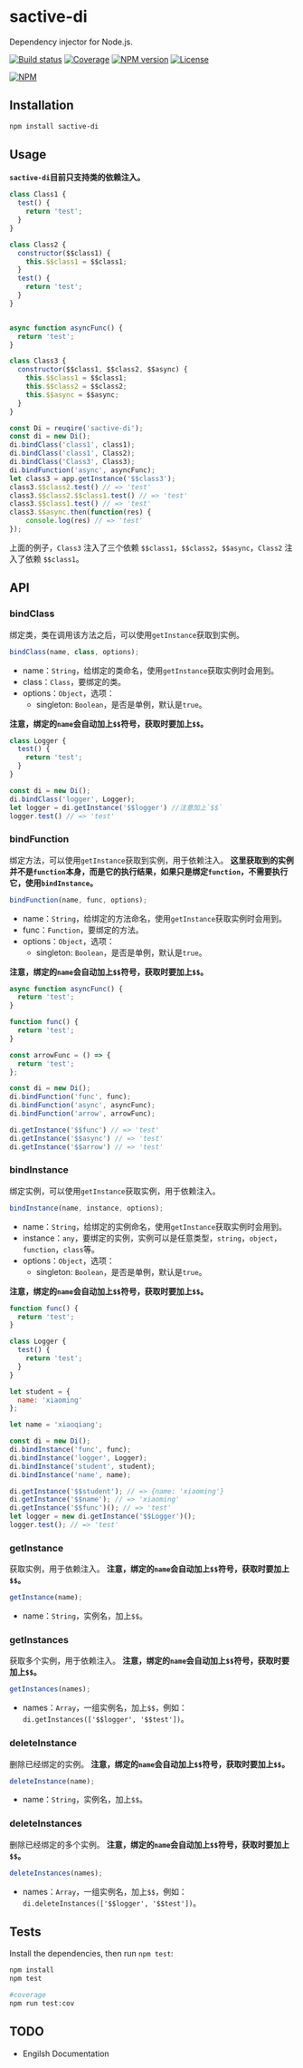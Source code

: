 # sactive-di

Dependency injector for Node.js.

[![Build status][travis-image]][travis-url]
[![Coverage][cov-image]][cov-url]
[![NPM version][npm-image]][npm-url]
[![License][license-image]][license-url]

[![NPM](https://nodei.co/npm/sactive-di.png?downloads=true)](https://nodei.co/npm/sactive-di/)

## Installation
```bash
npm install sactive-di
```

## Usage

**`sactive-di`目前只支持类的依赖注入。**

```javascript
class Class1 {
  test() {
    return 'test';
  }
}

class Class2 {
  constructor($$class1) {
    this.$$class1 = $$class1;
  }
  test() {
    return 'test';
  }
}


async function asyncFunc() {
  return 'test';
}

class Class3 {
  constructor($$class1, $$class2, $$async) {
    this.$$class1 = $$class1;
    this.$$class2 = $$class2;
    this.$$async = $$async;
  }
}

const Di = reuqire('sactive-di');
const di = new Di();
di.bindClass('class1', class1);
di.bindClass('class1', Class2);
di.bindClass('Class3', Class3);
di.bindFunction('async', asyncFunc);
let class3 = app.getInstance('$$class3');
class3.$$class2.test() // => 'test'
class3.$$class2.$$class1.test() // => 'test'
class3.$$class1.test() // => 'test'
class3.$$async.then(function(res) {
    console.log(res) // => 'test'
});
```

上面的例子，`Class3` 注入了三个依赖 `$$class1`，`$$class2`，`$$async`，`Class2` 注入了依赖 `$$class1`。

## API
### bindClass

绑定类，类在调用该方法之后，可以使用`getInstance`获取到实例。

```javascript
bindClass(name, class, options);
```
- name：`String`，给绑定的类命名，使用`getInstance`获取实例时会用到。
- class：`Class`，要绑定的类。
- options：`Object`，选项：
  - singleton: `Boolean`，是否是单例，默认是`true`。

**注意，绑定的`name`会自动加上`$$`符号，获取时要加上`$$`。**

```javascript
class Logger {
  test() {
    return 'test';
  }
}

const di = new Di();
di.bindClass('logger', Logger);
let logger = di.getInstance('$$logger') //注意加上`$$`
logger.test() // => 'test'
```

### bindFunction

绑定方法，可以使用`getInstance`获取到实例，用于依赖注入。
**这里获取到的实例并不是`function`本身，而是它的执行结果，如果只是绑定`function`，不需要执行它，使用`bindInstance`。**

```javascript
bindFunction(name, func, options);
```
- name：`String`，给绑定的方法命名，使用`getInstance`获取实例时会用到。
- func：`Function`，要绑定的方法。
- options：`Object`，选项：
  - singleton: `Boolean`，是否是单例，默认是`true`。

**注意，绑定的`name`会自动加上`$$`符号，获取时要加上`$$`。**

```javascript
async function asyncFunc() {
  return 'test';
}

function func() {
  return 'test';
}

const arrowFunc = () => {
  return 'test';
};

const di = new Di();
di.bindFunction('func', func);
di.bindFunction('async', asyncFunc);
di.bindFunction('arrow', arrowFunc);

di.getInstance('$$func') // => 'test'
di.getInstance('$$async') // => 'test'
di.getInstance('$$arrow') // => 'test'
```

### bindInstance

绑定实例，可以使用`getInstance`获取实例，用于依赖注入。

```javascript
bindInstance(name, instance, options);
```
- name：`String`，给绑定的实例命名，使用`getInstance`获取实例时会用到。
- instance：`any`，要绑定的实例，实例可以是任意类型，`string`，`object`，`function`，`class`等。
- options：`Object`，选项：
  - singleton: `Boolean`，是否是单例，默认是`true`。

**注意，绑定的`name`会自动加上`$$`符号，获取时要加上`$$`。**

```javascript
function func() {
  return 'test';
}

class Logger {
  test() {
    return 'test';
  }
}

let student = {
  name: 'xiaoming'
};

let name = 'xiaoqiang';

const di = new Di();
di.bindInstance('func', func);
di.bindInstance('logger', Logger);
di.bindInstance('student', student);
di.bindInstance('name', name);

di.getInstance('$$student'); // => {name: 'xiaoming'}
di.getInstance('$$name'); // => 'xiaoming'
di.getInstance('$$func')(); // => 'test'
let logger = new di.getInstance('$$Logger')();
logger.test(); // => 'test'
```

### getInstance

获取实例，用于依赖注入。
**注意，绑定的`name`会自动加上`$$`符号，获取时要加上`$$`。**

```javascript
getInstance(name);
```

- name：`String`，实例名，加上`$$`。

### getInstances

获取多个实例，用于依赖注入。
**注意，绑定的`name`会自动加上`$$`符号，获取时要加上`$$`。**

```javascript
getInstances(names);
```
- names：`Array`，一组实例名，加上`$$`，例如：`di.getInstances(['$$logger', '$$test'])`。

### deleteInstance

删除已经绑定的实例。
**注意，绑定的`name`会自动加上`$$`符号，获取时要加上`$$`。**

```javascript
deleteInstance(name);
```

- name：`String`，实例名，加上`$$`。

### deleteInstances

删除已经绑定的多个实例。
**注意，绑定的`name`会自动加上`$$`符号，获取时要加上`$$`。**

```javascript
deleteInstances(names);
```
- names：`Array`，一组实例名，加上`$$`，例如：`di.deleteInstances(['$$logger', '$$test'])`。

## Tests
Install the dependencies, then run `npm test`:
``` bash
npm install
npm test

#coverage
npm run test:cov
```

## TODO
- Engilsh Documentation

[npm-image]: https://img.shields.io/npm/v/sactive-di.svg
[npm-url]: https://www.npmjs.com/package/sactive-di
[travis-image]: https://travis-ci.org/sactive/sactive-di.svg?branch=master
[travis-url]: https://www.travis-ci.org/sactive/sactive-di
[cov-image]: https://codecov.io/gh/sactive/sactive-di/branch/master/graph/badge.svg
[cov-url]: https://codecov.io/gh/sactive/sactive-di
[license-image]: http://img.shields.io/npm/l/sactive-di.svg
[license-url]: ./LICENSE